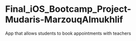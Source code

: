 # Final_iOS_Bootcamp_Project-Mudaris-MarzouqAlmukhlif
App that allows students to book appointments with teachers
